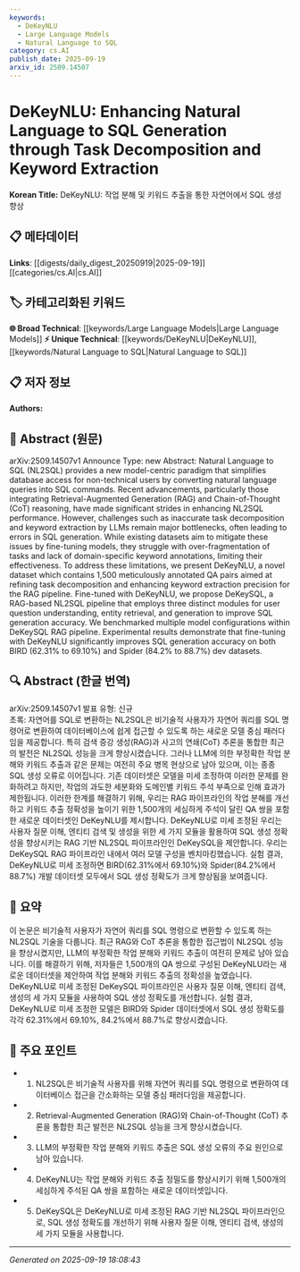 ```yaml
---
keywords:
  - DeKeyNLU
  - Large Language Models
  - Natural Language to SQL
category: cs.AI
publish_date: 2025-09-19
arxiv_id: 2509.14507
---
```


<!-- KEYWORD_LINKING_METADATA:
{
  "processed_timestamp": "2025-09-22 21:49:52.361971",
  "vocabulary_version": "1.0",
  "selected_keywords": [
    "DeKeyNLU",
    "Large Language Models",
    "Natural Language to SQL"
  ],
  "rejected_keywords": [
    "Retrieval-Augmented Generation",
    "Chain-of-Thought reasoning"
  ],
  "similarity_scores": {
    "DeKeyNLU": 0.82,
    "Large Language Models": 0.8,
    "Natural Language to SQL": 0.78
  },
  "extraction_method": "AI_prompt_based",
  "budget_applied": true
}
-->


# DeKeyNLU: Enhancing Natural Language to SQL Generation through Task Decomposition and Keyword Extraction

**Korean Title:** DeKeyNLU: 작업 분해 및 키워드 추출을 통한 자연어에서 SQL 생성 향상

## 📋 메타데이터

**Links**: [[digests/daily_digest_20250919|2025-09-19]]   [[categories/cs.AI|cs.AI]]

## 🏷️ 카테고리화된 키워드
**🌐 Broad Technical**: [[keywords/Large Language Models|Large Language Models]]
**⚡ Unique Technical**: [[keywords/DeKeyNLU|DeKeyNLU]], [[keywords/Natural Language to SQL|Natural Language to SQL]]

## 📋 저자 정보

**Authors:** 

## 📄 Abstract (원문)

arXiv:2509.14507v1 Announce Type: new 
Abstract: Natural Language to SQL (NL2SQL) provides a new model-centric paradigm that simplifies database access for non-technical users by converting natural language queries into SQL commands. Recent advancements, particularly those integrating Retrieval-Augmented Generation (RAG) and Chain-of-Thought (CoT) reasoning, have made significant strides in enhancing NL2SQL performance. However, challenges such as inaccurate task decomposition and keyword extraction by LLMs remain major bottlenecks, often leading to errors in SQL generation. While existing datasets aim to mitigate these issues by fine-tuning models, they struggle with over-fragmentation of tasks and lack of domain-specific keyword annotations, limiting their effectiveness. To address these limitations, we present DeKeyNLU, a novel dataset which contains 1,500 meticulously annotated QA pairs aimed at refining task decomposition and enhancing keyword extraction precision for the RAG pipeline. Fine-tuned with DeKeyNLU, we propose DeKeySQL, a RAG-based NL2SQL pipeline that employs three distinct modules for user question understanding, entity retrieval, and generation to improve SQL generation accuracy. We benchmarked multiple model configurations within DeKeySQL RAG pipeline. Experimental results demonstrate that fine-tuning with DeKeyNLU significantly improves SQL generation accuracy on both BIRD (62.31% to 69.10%) and Spider (84.2% to 88.7%) dev datasets.

## 🔍 Abstract (한글 번역)

arXiv:2509.14507v1 발표 유형: 신규  
초록: 자연어를 SQL로 변환하는 NL2SQL은 비기술적 사용자가 자연어 쿼리를 SQL 명령어로 변환하여 데이터베이스에 쉽게 접근할 수 있도록 하는 새로운 모델 중심 패러다임을 제공합니다. 특히 검색 증강 생성(RAG)과 사고의 연쇄(CoT) 추론을 통합한 최근의 발전은 NL2SQL 성능을 크게 향상시켰습니다. 그러나 LLM에 의한 부정확한 작업 분해와 키워드 추출과 같은 문제는 여전히 주요 병목 현상으로 남아 있으며, 이는 종종 SQL 생성 오류로 이어집니다. 기존 데이터셋은 모델을 미세 조정하여 이러한 문제를 완화하려고 하지만, 작업의 과도한 세분화와 도메인별 키워드 주석 부족으로 인해 효과가 제한됩니다. 이러한 한계를 해결하기 위해, 우리는 RAG 파이프라인의 작업 분해를 개선하고 키워드 추출 정확성을 높이기 위한 1,500개의 세심하게 주석이 달린 QA 쌍을 포함한 새로운 데이터셋인 DeKeyNLU를 제시합니다. DeKeyNLU로 미세 조정된 우리는 사용자 질문 이해, 엔티티 검색 및 생성을 위한 세 가지 모듈을 활용하여 SQL 생성 정확성을 향상시키는 RAG 기반 NL2SQL 파이프라인인 DeKeySQL을 제안합니다. 우리는 DeKeySQL RAG 파이프라인 내에서 여러 모델 구성을 벤치마킹했습니다. 실험 결과, DeKeyNLU로 미세 조정하면 BIRD(62.31%에서 69.10%)와 Spider(84.2%에서 88.7%) 개발 데이터셋 모두에서 SQL 생성 정확도가 크게 향상됨을 보여줍니다.

## 📝 요약

이 논문은 비기술적 사용자가 자연어 쿼리를 SQL 명령으로 변환할 수 있도록 하는 NL2SQL 기술을 다룹니다. 최근 RAG와 CoT 추론을 통합한 접근법이 NL2SQL 성능을 향상시켰지만, LLM의 부정확한 작업 분해와 키워드 추출이 여전히 문제로 남아 있습니다. 이를 해결하기 위해, 저자들은 1,500개의 QA 쌍으로 구성된 DeKeyNLU라는 새로운 데이터셋을 제안하여 작업 분해와 키워드 추출의 정확성을 높였습니다. DeKeyNLU로 미세 조정된 DeKeySQL 파이프라인은 사용자 질문 이해, 엔티티 검색, 생성의 세 가지 모듈을 사용하여 SQL 생성 정확도를 개선합니다. 실험 결과, DeKeyNLU로 미세 조정한 모델은 BIRD와 Spider 데이터셋에서 SQL 생성 정확도를 각각 62.31%에서 69.10%, 84.2%에서 88.7%로 향상시켰습니다.

## 🎯 주요 포인트

- 1. NL2SQL은 비기술적 사용자를 위해 자연어 쿼리를 SQL 명령으로 변환하여 데이터베이스 접근을 간소화하는 모델 중심 패러다임을 제공합니다.

- 2. Retrieval-Augmented Generation (RAG)와 Chain-of-Thought (CoT) 추론을 통합한 최근 발전은 NL2SQL 성능을 크게 향상시켰습니다.

- 3. LLM의 부정확한 작업 분해와 키워드 추출은 SQL 생성 오류의 주요 원인으로 남아 있습니다.

- 4. DeKeyNLU는 작업 분해와 키워드 추출 정밀도를 향상시키기 위해 1,500개의 세심하게 주석된 QA 쌍을 포함하는 새로운 데이터셋입니다.

- 5. DeKeySQL은 DeKeyNLU로 미세 조정된 RAG 기반 NL2SQL 파이프라인으로, SQL 생성 정확도를 개선하기 위해 사용자 질문 이해, 엔티티 검색, 생성의 세 가지 모듈을 사용합니다.

---

*Generated on 2025-09-19 18:08:43*